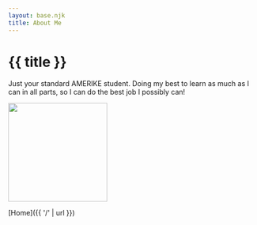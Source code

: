 ```yaml
---
layout: base.njk
title: About Me
---
```


# {{ title }}

Just your standard AMERIKE student. Doing my best to learn as much as I can in all parts, so I can do the best job I possibly can! 

<img src="/static/img/Me.jpg" width="200" height="auto">

[Home]({{ '/' | url }})
